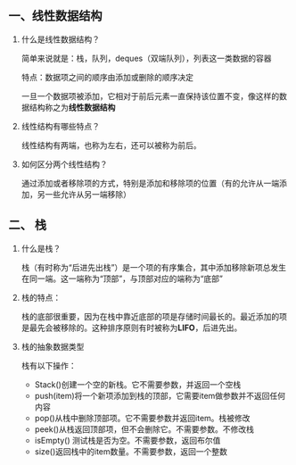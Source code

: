 ## 一、线性数据结构

1. 什么是线性数据结构？

   简单来说就是：栈，队列，deques（双端队列），列表这一类数据的容器

   特点：数据项之间的顺序由添加或删除的顺序决定

   一旦一个数据项被添加，它相对于前后元素一直保持该位置不变，像这样的数据结构称之为**线性数据结构**

2. 线性结构有哪些特点？

   线性结构有两端，也称为左右，还可以被称为前后。

3. 如何区分两个线性结构？

   通过添加或者移除项的方式，特别是添加和移除项的位置（有的允许从一端添加，另一些允许从另一端移除）





## 二、 栈

1. 什么是栈？

   栈（有时称为“后进先出栈”）是一个项的有序集合，其中添加移除新项总发生在同一端。这一端称为“顶部”，与顶部对应的端称为“底部”

2. 栈的特点：

   栈的底部很重要，因为在栈中靠近底部的项是存储时间最长的。最近添加的项是最先会被移除的。这种排序原则有时被称为**LIFO**，后进先出。

3. 栈的抽象数据类型

   栈有以下操作：

   - Stack()创建一个空的新栈。它不需要参数，并返回一个空栈
   - push(item)将一个新项添加到栈的顶部，它需要item做参数并不返回任何内容
   - pop()从栈中删除顶部项。它不需要参数并返回item。栈被修改
   - peek()从栈返回顶部项，但不会删除它。不需要参数。不修改栈
   - isEmpty() 测试栈是否为空。不需要参数，返回布尔值
   - size()返回栈中的item数量。不需要参数，返回一个整数





































